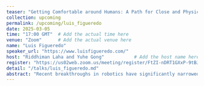 ```yaml
---
teaser: "Getting Comfortable around Humans: A Path for Close and Physical Human-Robot Collaboration"
collection: upcoming
permalink: /upcoming/luis_figueredo
date: 2025-03-05
time: "17:00 GMT"  # Add the actual time here
venue: "Zoom"      # Add the actual venue here
name: "Luis Figueredo"
speaker_url: "https://www.luisfigueredo.com/"
host: "Riddhiman Laha and Yuhe Gong"           # Add the host name here
register: "https://us02web.zoom.us/meeting/register/FtZI-nDRT1GXxP-9tBJgEQ" # Add registration link if available
detail: "/talks/luis_figueredo.md"
abstract: "Recent breakthroughs in robotics have significantly narrowed the gap between humans and robots. However, the integration of robots into environments that require close co-existence or physical interaction with humans remains largely underdeveloped. Achieving a human-like level collaboration in such close scenarios requires seamless communication and mutual understanding of each other's abilities—qualities essential to any safe and effective teamwork."
---
```

